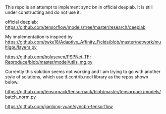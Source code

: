 This repo is an attempt to implement sync bn in official deeplab. It is still under constructing and do not use it.

official deeplab:
https://github.com/tensorflow/models/tree/master/research/deeplab

My implementation is inspired by
https://github.com/twke18/Adaptive_Affinity_Fields/blob/master/network/multigpu/layers.py

https://github.com/holyseven/PSPNet-TF-Reproduce/blob/master/model/utils_mg.py

Currently this solution seems not working and I am trying to go with another style of solutions, which use tf.contrib.nccl library as the repos shown below.

https://github.com/tensorpack/tensorpack/blob/master/tensorpack/models/batch_norm.py

https://github.com/jianlong-yuan/syncbn-tensorflow
